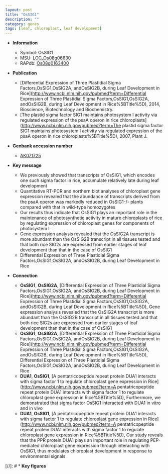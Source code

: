 ```yaml
---
layout: post
title: "OsSIG1"
description: ""
category: genes
tags: [leaf, chloroplast, leaf development]
---
```


* **Information**  
    + Symbol: OsSIG1  
    + MSU: [LOC_Os08g06630](http://rice.plantbiology.msu.edu/cgi-bin/ORF_infopage.cgi?orf=LOC_Os08g06630)  
    + RAPdb: [Os08g0163400](http://rapdb.dna.affrc.go.jp/viewer/gbrowse_details/irgsp1?name=Os08g0163400)  

* **Publication**  
    + [Differential Expression of Three Plastidial Sigma Factors,OsSIG1,OsSIG2A, andOsSIG2B, during Leaf Development in Rice](http://www.ncbi.nlm.nih.gov/pubmed?term=Differential Expression of Three Plastidial Sigma Factors,OsSIG1,OsSIG2A, andOsSIG2B, during Leaf Development in Rice%5BTitle%5D), 2014, Bioscience, Biotechnology and Biochemistry.
    + [The plastid sigma factor SIG1 maintains photosystem I activity via regulated expression of the psaA operon in rice chloroplasts](http://www.ncbi.nlm.nih.gov/pubmed?term=The plastid sigma factor SIG1 maintains photosystem I activity via regulated expression of the psaA operon in rice chloroplasts%5BTitle%5D), 2007, Plant J.

* **Genbank accession number**  
    + [AK071725](http://www.ncbi.nlm.nih.gov/nuccore/AK071725)

* **Key message**  
    + We previously showed that transcripts of OsSIG1, which encodes one such sigma factor in rice, accumulate relatively late during leaf development
    + Quantitative RT-PCR and northern blot analyses of chloroplast gene expression revealed that the abundance of transcripts derived from the psaA operon was markedly reduced in OsSIG1-/- plants compared with that in wild-type homozygotes
    + Our results thus indicate that OsSIG1 plays an important role in the maintenance of photosynthetic activity in mature chloroplasts of rice by regulating expression of chloroplast genes for components of photosystem I
    + Gene expression analysis revealed that the OsSIG2A transcript is more abundant than the OsSIG2B transcript in all tissues tested and that both rice SIG2s are expressed from earlier stages of leaf development than that in the case of OsSIG1
    + Differential Expression of Three Plastidial Sigma Factors,OsSIG1,OsSIG2A, andOsSIG2B, during Leaf Development in Rice

* **Connection**  
    + __OsSIG1__, __OsSIG2A__, [Differential Expression of Three Plastidial Sigma Factors,OsSIG1,OsSIG2A, andOsSIG2B, during Leaf Development in Rice](http://www.ncbi.nlm.nih.gov/pubmed?term=Differential Expression of Three Plastidial Sigma Factors,OsSIG1,OsSIG2A, andOsSIG2B, during Leaf Development in Rice%5BTitle%5D), Gene expression analysis revealed that the OsSIG2A transcript is more abundant than the OsSIG2B transcript in all tissues tested and that both rice SIG2s are expressed from earlier stages of leaf development than that in the case of OsSIG1
    + __OsSIG1__, __OsSIG2A__, [Differential Expression of Three Plastidial Sigma Factors,OsSIG1,OsSIG2A, andOsSIG2B, during Leaf Development in Rice](http://www.ncbi.nlm.nih.gov/pubmed?term=Differential Expression of Three Plastidial Sigma Factors,OsSIG1,OsSIG2A, andOsSIG2B, during Leaf Development in Rice%5BTitle%5D), Differential Expression of Three Plastidial Sigma Factors,OsSIG1,OsSIG2A, andOsSIG2B, during Leaf Development in Rice
    + __DUA1__, __OsSIG1__, [A pentatricopeptide repeat protein DUA1 interacts with sigma factor 1 to regulate chloroplast gene expression in Rice](http://www.ncbi.nlm.nih.gov/pubmed?term=A pentatricopeptide repeat protein DUA1 interacts with sigma factor 1 to regulate chloroplast gene expression in Rice%5BTitle%5D),  Furthermore, we demonstrated that sigma factor OsSIG1 interacted with DUA1 in vitro and in vivo
    + __DUA1__, __OsSIG1__, [A pentatricopeptide repeat protein DUA1 interacts with sigma factor 1 to regulate chloroplast gene expression in Rice](http://www.ncbi.nlm.nih.gov/pubmed?term=A pentatricopeptide repeat protein DUA1 interacts with sigma factor 1 to regulate chloroplast gene expression in Rice%5BTitle%5D),  Our study reveals that the PPR protein DUA1 plays an important role in regulating PEP-mediated chloroplast gene expression through interacting with OsSIG1, thus modulates chloroplast development in response to environmental signals

[//]: # * **Key figures**  


